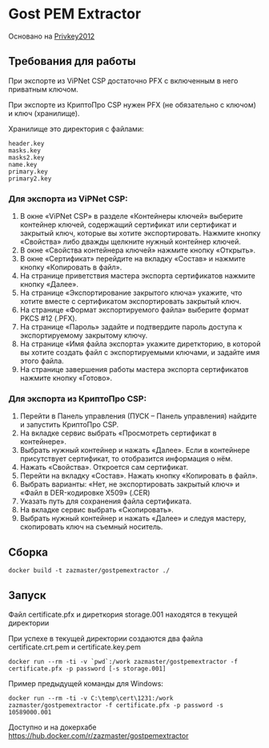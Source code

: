 # Gost PEM Extractor

Основано на [Privkey2012](https://github.com/iliadmitriev/privkey2012)

## Требования для работы

При экспорте из ViPNet CSP достаточно PFX с включенным в него приватным ключом.

При экспорте из КриптоПро CSP нужен PFX (не обязательно с ключом) и ключ (хранилище).

Хранилище это директория с файлами:
```
header.key
masks.key
masks2.key
name.key
primary.key
primary2.key
```

### Для экспорта из ViPNet CSP:
1. В окне «ViPNet CSP» в разделе «Контейнеры ключей» выберите контейнер ключей, содержащий сертификат или сертификат и закрытый ключ, которые вы хотите экспортировать. Нажмите кнопку «Свойства» либо дважды щелкните нужный контейнер ключей.
2. В окне «Свойства контейнера ключей» нажмите кнопку «Открыть».
3. В окне «Сертификат» перейдите на вкладку «Состав» и нажмите кнопку «Копировать в файл».
4. На странице приветствия мастера экспорта сертификатов нажмите кнопку «Далее».
5. На странице «Экспортирование закрытого ключа» укажите, что хотите вместе с сертификатом экспортировать закрытый ключ.
6. На странице «Формат экспортируемого файла» выберите формат PKCS #12 (.PFX).
7. На странице «Пароль» задайте и подтвердите пароль доступа к экспортируемому закрытому ключу.
8. На странице «Имя файла экспорта» укажите диреткторию, в которой вы хотите создать файл с экспортируемыми ключами, и задайте имя этого файла.
9. На странице завершения работы мастера экспорта сертификатов нажмите кнопку «Готово».

### Для экспорта из КриптоПро CSP:
1. Перейти в Панель управления (ПУСК – Панель управления) найдите и запустить КриптоПро CSP.
2. На вкладке сервис выбрать «Просмотреть сертификат в контейнере».
3. Выбрать нужный контейнер и нажать «Далее». Если в контейнере присутствует сертификат, то отобразится информация о нём.
4. Нажать «Свойства». Откроется сам сертификат.
5. Перейти на вкладку «Состав». Нажать кнопку «Копировать в файл».
6. Выбрать варианты: «Нет, не экспортировать закрытый ключ» и «Файл в DER-кодировке X509» (.CER)
7. Указать путь для сохранения файла сертификата.
8. На вкладке сервис выбрать «Скопировать».
9. Выбрать нужный контейнер и нажать «Далее» и следуя мастеру, скопировать ключ на съемный носитель.

## Сборка

```
docker build -t zazmaster/gostpemextractor ./
```

## Запуск

Файл certificate.pfx и диреткория storage.001 находятся в текущей директории

При успехе в текущей директории создаются два файла certificate.crt.pem и certificate.key.pem
```
docker run --rm -ti -v `pwd`:/work zazmaster/gostpemextractor -f certificate.pfx -p password [-s storage.001]
```
Пример предыдущей команды для Windows:
```
docker run --rm -ti -v C:\temp\cert\1231:/work zazmaster/gostpemextractor -f certificate.pfx -p password -s 10589000.001
```
Доступно и на докерхабе https://hub.docker.com/r/zazmaster/gostpemextractor
